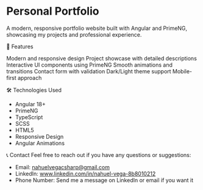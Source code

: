 # Personal Portfolio

A modern, responsive portfolio website built with Angular and PrimeNG, showcasing my projects and professional experience.

🚀 Features

Modern and responsive design
Project showcase with detailed descriptions
Interactive UI components using PrimeNG
Smooth animations and transitions
Contact form with validation
Dark/Light theme support
Mobile-first approach

🛠️ Technologies Used

- Angular 18+
- PrimeNG
- TypeScript
- SCSS
- HTML5
- Responsive Design
- Angular Animations

📞 Contact
Feel free to reach out if you have any questions or suggestions:

- Email: nahuelvegacsharp@gmail.com
- LinkedIn: www.linkedin.com/in/nahuel-vega-8b8010212
- Phone Number: Send me a message on LinkedIn or email if you want it
